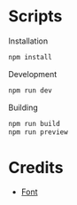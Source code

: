 # Scripts

Installation

```bash
npm install
```

Development

```bash
npm run dev
```

Building

```bash
npm run build
npm run preview
```

# Credits

- [Font](https://fonts.google.com/specimen/Nunito)
